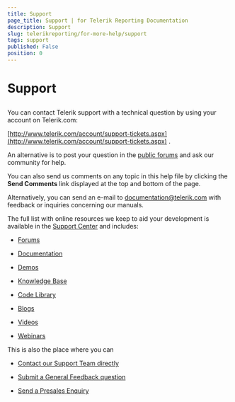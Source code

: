 ```yaml
---
title: Support
page_title: Support | for Telerik Reporting Documentation
description: Support
slug: telerikreporting/for-more-help/support
tags: support
published: False
position: 0
---
```


# Support



## 

You can contact Telerik support with a technical question by using your account on Telerik.com:

 [http://www.telerik.com/account/support-tickets.aspx](http://www.telerik.com/account/support-tickets.aspx) .                 

An alternative is to post your question in the                      [public forums](http://www.telerik.com/community/forums.aspx)  and ask our community for help.                 

You can also send us comments on any topic in this help file by clicking the __Send Comments__  link displayed at the top and bottom of the page.                 

Alternatively, you can send an e-mail to  [documentation@telerik.com](mailto:documentation@Telerik.com)  with feedback or inquiries concerning our manuals.                 

The full list with online resources we keep to aid your development is available in the                      [Support Center](http://www.telerik.com/support.aspx)  and includes:                 

*  [Forums](http://www.telerik.com/community/forums/reporting.aspx) 

*  [Documentation](http://www.telerik.com/help/reporting) 

*  [Demos](http://demos.telerik.com/reporting) 

*  [Knowledge Base](http://www.telerik.com/support/kb/reporting.aspx) 

*  [Code Library](http://www.telerik.com/community/code-library/reporting.aspx) 

*  [Blogs](http://blogs.telerik.com/telerikreportingteam/posts.aspx/) 

*  [Videos](http://www.telerik.com/support/videos.aspx) 

*  [Webinars](http://www.telerik.com/support/webinars.aspx) 

This is also the place where you can                 

*  [Contact our Support Team directly](http://www.telerik.com/oldaccount/support-tickets/available-support-list.aspx) 

*  [Submit a General Feedback question](http://www.telerik.com/oldaccount/support-tickets/general-feedback.aspx) 

*  [Send a Presales Enquiry](http://www.telerik.com/oldaccount/support-tickets/presales-inquiry.aspx) 
